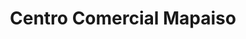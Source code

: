 ---
title: "Centro Comercial Mapaiso"
url: /santa-cruz-de-la-sierra/centro-comercial-mapaiso/
shop: Einkaufszentrum
---